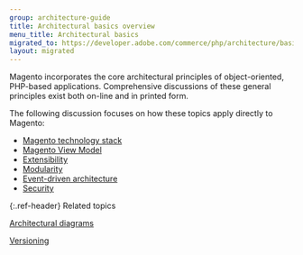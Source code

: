 ```yaml
---
group: architecture-guide
title: Architectural basics overview
menu_title: Architectural basics
migrated_to: https://developer.adobe.com/commerce/php/architecture/basics/
layout: migrated
---
```


Magento incorporates the core architectural principles of object-oriented, PHP-based applications. Comprehensive discussions of these general principles exist both on-line and in printed form.

The following discussion focuses on how these topics apply directly to Magento:

*  [Magento technology stack]({{page.baseurl}}/install-gde/system-requirements.html)
*  [Magento View Model]({{page.baseurl}}/extension-dev-guide/view-models.html)
*  [Extensibility]({{page.baseurl}}/architecture/extensibility.html)
*  [Modularity]({{page.baseurl}}/architecture/extensibility.html#modularity)
*  [Event-driven architecture]({{page.baseurl}}/extension-dev-guide/events-and-observers.html)
*  [Security]({{page.baseurl}}/architecture/security_intro.html)

{:.ref-header}
Related topics

[Architectural diagrams]({{page.baseurl}}/architecture/archi_perspectives/arch_diagrams.html)

[Versioning]({{page.baseurl}}/extension-dev-guide/versioning/)
